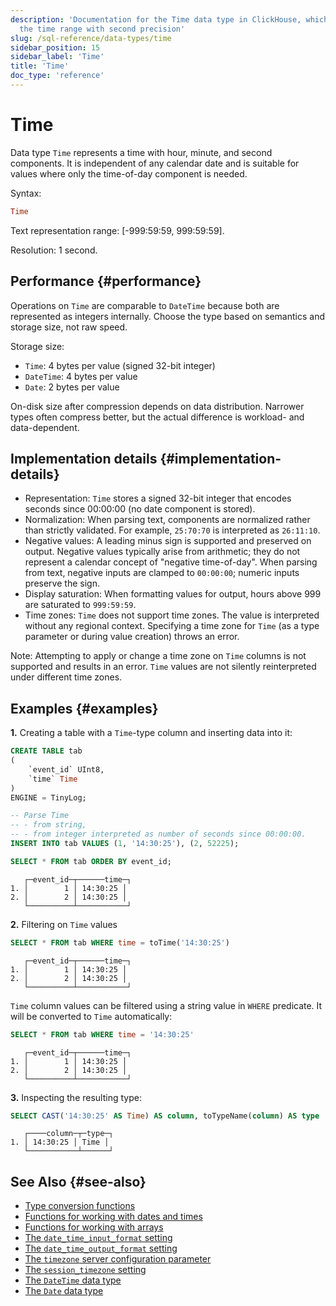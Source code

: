 ```yaml
---
description: 'Documentation for the Time data type in ClickHouse, which stores
  the time range with second precision'
slug: /sql-reference/data-types/time
sidebar_position: 15
sidebar_label: 'Time'
title: 'Time'
doc_type: 'reference'
---
```


# Time

Data type `Time` represents a time with hour, minute, and second components. It is independent of any calendar date and is suitable for values where only the time-of-day component is needed.

Syntax:

``` sql
Time
```

Text representation range: [-999:59:59, 999:59:59].

Resolution: 1 second.

## Performance {#performance}

Operations on `Time` are comparable to `DateTime` because both are represented as integers internally. Choose the type based on semantics and storage size, not raw speed.

Storage size:
- `Time`: 4 bytes per value (signed 32-bit integer)
- `DateTime`: 4 bytes per value
- `Date`: 2 bytes per value

On-disk size after compression depends on data distribution. Narrower types often compress better, but the actual difference is workload- and data-dependent.

## Implementation details {#implementation-details}

- Representation: `Time` stores a signed 32-bit integer that encodes seconds since 00:00:00 (no date component is stored).
- Normalization: When parsing text, components are normalized rather than strictly validated. For example, `25:70:70` is interpreted as `26:11:10`.
- Negative values: A leading minus sign is supported and preserved on output. Negative values typically arise from arithmetic; they do not represent a calendar concept of "negative time-of-day". When parsing from text, negative inputs are clamped to `00:00:00`; numeric inputs preserve the sign.
- Display saturation: When formatting values for output, hours above 999 are saturated to `999:59:59`.
- Time zones: `Time` does not support time zones. The value is interpreted without any regional context. Specifying a time zone for `Time` (as a type parameter or during value creation) throws an error.

Note: Attempting to apply or change a time zone on `Time` columns is not supported and results in an error. `Time` values are not silently reinterpreted under different time zones.

## Examples {#examples}

**1.** Creating a table with a `Time`-type column and inserting data into it:

``` sql
CREATE TABLE tab
(
    `event_id` UInt8,
    `time` Time
)
ENGINE = TinyLog;
```

``` sql
-- Parse Time
-- - from string,
-- - from integer interpreted as number of seconds since 00:00:00.
INSERT INTO tab VALUES (1, '14:30:25'), (2, 52225);

SELECT * FROM tab ORDER BY event_id;
```

``` text
   ┌─event_id─┬──────time─┐
1. │        1 │ 14:30:25 │
2. │        2 │ 14:30:25 │
   └──────────┴───────────┘
```

**2.** Filtering on `Time` values

``` sql
SELECT * FROM tab WHERE time = toTime('14:30:25')
```

``` text
   ┌─event_id─┬──────time─┐
1. │        1 │ 14:30:25 │
2. │        2 │ 14:30:25 │
   └──────────┴───────────┘
```

`Time` column values can be filtered using a string value in `WHERE` predicate. It will be converted to `Time` automatically:

``` sql
SELECT * FROM tab WHERE time = '14:30:25'
```

``` text
   ┌─event_id─┬──────time─┐
1. │        1 │ 14:30:25 │
2. │        2 │ 14:30:25 │
   └──────────┴───────────┘
```

**3.** Inspecting the resulting type:

``` sql
SELECT CAST('14:30:25' AS Time) AS column, toTypeName(column) AS type
```

``` text
   ┌────column─┬─type─┐
1. │ 14:30:25 │ Time │
   └───────────┴──────┘
```

## See Also {#see-also}

- [Type conversion functions](../functions/type-conversion-functions.md)
- [Functions for working with dates and times](../functions/date-time-functions.md)
- [Functions for working with arrays](../functions/array-functions.md)
- [The `date_time_input_format` setting](../../operations/settings/settings-formats.md#date_time_input_format)
- [The `date_time_output_format` setting](../../operations/settings/settings-formats.md#date_time_output_format)
- [The `timezone` server configuration parameter](../../operations/server-configuration-parameters/settings.md#timezone)
- [The `session_timezone` setting](../../operations/settings/settings.md#session_timezone)
- [The `DateTime` data type](datetime.md)
- [The `Date` data type](date.md)
